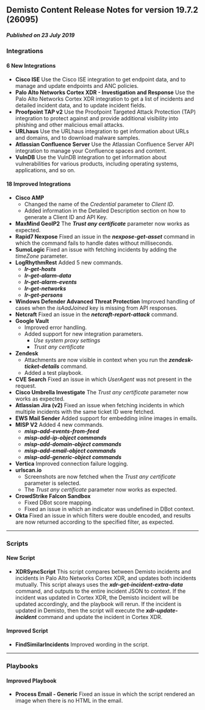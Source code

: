 ## Demisto Content Release Notes for version 19.7.2 (26095)
##### Published on 23 July 2019
### Integrations

####  6 New Integrations
- __Cisco ISE__
Use the Cisco ISE integration to get endpoint data,  and to manage and update endpoints and ANC policies.
- __Palo Alto Networks Cortex XDR - Investigation and Response__
Use the Palo Alto Networks Cortex XDR integration to get a list of incidents and detailed incident data, and to update incident fields.
- __Proofpoint TAP v2__
Use the Proofpoint Targeted Attack Protection (TAP) integration to protect against and provide additional visibility into phishing and other malicious email attacks.
- __URLhaus__
Use the URLhaus integration to get information about URLs and domains, and to download malware samples.
- __Atlassian Confluence Server__
Use the Atlassian Confluence Server API integration to manage your Confluence spaces and content.
- __VulnDB__
Use the VulnDB integration to get information about vulnerabilities for various products, including operating systems, applications, and so on.

####  18 Improved Integrations
- __Cisco AMP__
  - Changed the name of the *Credential* parameter to *Client ID*.
  - Added information in the Detailed Description section on how to generate a Client ID and API Key.
- __MaxMind GeoIP2__
The ***Trust any certificate*** parameter now works as expected.
- __Rapid7 Nexpose__
 Fixed an issue in the ***nexpose-get-asset*** command in which the command fails to handle dates without milliseconds.
- __SumoLogic__
Fixed an issue with fetching incidents by adding the *timeZone* parameter.
- __LogRhythmRest__
Added 5 new commands.
  - ***lr-get-hosts***
  - ***lr-get-alarm-data***
  - ***lr-get-alarm-events***
  - ***lr-get-networks***
  - ***lr-get-persons***
- __Windows Defender Advanced Threat Protection__
Improved handling of cases when the *isAadJoined* key is missing from API responses.
- __Netcraft__
Fixed an issue in the ***netcraft-report-attack*** command.
- __Google Vault__
  - Improved error handling.
  - Added support for new integration parameters.
    - *Use system proxy settings*
    - *Trust any certificate*
- __Zendesk__
  - Attachments are now visible in context when you run the ***zendesk-ticket-details*** command.
  - Added a test playbook.
- __CVE Search__
Fixed an issue in which *UserAgent* was not present in the request.
- __Cisco Umbrella Investigate__
The *Trust any certificate* parameter now works as expected.
- __Atlassian Jira (v2)__
Fixed an issue when fetching incidents in which multiple incidents with the same ticket ID were fetched.
- __EWS Mail Sender__
Added support for embedding inline images in emails.
- __MISP V2__
  Added 4 new commands.
    - ***misp-add-events-from-feed***
    - ***misp-add-ip-object commands***
    - ***misp-add-domain-object commands***
    - ***misp-add-email-object commands***
    - ***misp-add-generic-object commands***
- __Vertica__
Improved connection failure logging.
- __urlscan.io__
  - Screenshots are now fetched when the *Trust any certificate* parameter is selected.
  - The *Trust any certificate* parameter now works as expected.
- __CrowdStrike Falcon Sandbox__
  - Fixed DBot score mapping.
  - Fixed an issue in which an indicator was undefined in DBot context.
- __Okta__
Fixed an issue in which filters were double encoded, and results are now returned according to the specified filter, as expected.

---
### Scripts

####  New Script
- __XDRSyncScript__
This script compares between Demisto incidents and incidents in Palo Alto Networks Cortex XDR, and updates both incidents mutually. This script always uses the ***xdr-get-incident-extra-data*** command, and outputs to the entire incident JSON to context. If the incident was updated in Cortex XDR, the Demisto incident will be updated accordingly, and the playbook will rerun. If the incident is updated in Demisto, then the script will execute the ***xdr-update-incident*** command and update the incident in Cortex XDR.

####  Improved Script
- __FindSimilarIncidents__
Improved wording in the script.

---
### Playbooks


####  Improved Playbook
- __Process Email - Generic__
Fixed an issue in which the script rendered an image when there is no HTML in the email.